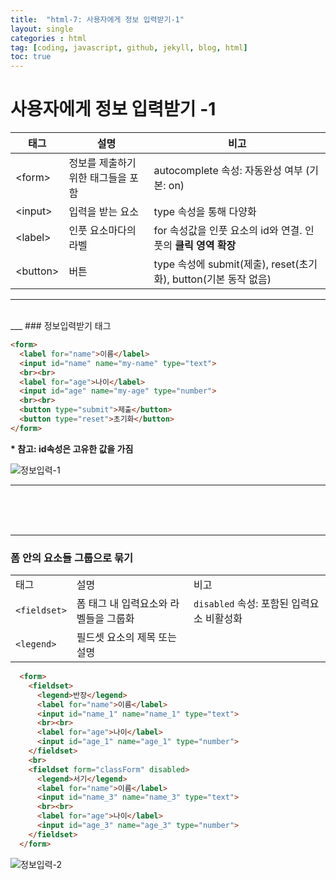 ```yaml
---
title:  "html-7: 사용자에게 정보 입력받기-1"
layout: single
categories : html
tag: [coding, javascript, github, jekyll, blog, html]
toc: true
---
```


# 사용자에게 정보 입력받기 -1



| **태그**  | **설명**                            | **비고**                                                     |
| --------- | ----------------------------------- | ------------------------------------------------------------ |
| \<form>   | 정보를  제출하기 위한 태그들을 포함 | autocomplete 속성: 자동완성 여부 (기본: on)                  |
| \<input>  | 입력을  받는 요소                   | type  속성을 통해 다양화                                     |
| \<label>  | 인풋  요소마다의 라벨               | for 속성값을 인풋 요소의 id와 연결. 인풋의 **클릭 영역 확장** |
| \<button> | 버튼                                | type  속성에 submit(제출), reset(초기화), button(기본 동작 없음) |


___
<br>
___
###  정보입력받기 태그

```html
<form>
  <label for="name">이름</label>
  <input id="name" name="my-name" type="text">
  <br><br>
  <label for="age">나이</label>
  <input id="age" name="my-age" type="number">
  <br><br>
  <button type="submit">제출</button>
  <button type="reset">초기화</button>
</form>
```

**\* 참고:  id속성은 고유한 값을 가짐**

![정보입력-1](https://user-images.githubusercontent.com/112338209/194706122-e5bf3a06-acbb-470a-9108-869e47281dbc.jpg)

___
<br><br><br>
___

### 폼 안의 요소들 그룹으로 묶기

|              |                                       |                                           |
| ------------ | ------------------------------------- | ----------------------------------------- |
| 태그         | 설명                                  | 비고                                      |
| `<fieldset>` | 폼 태그 내 입력요소와 라벨들을 그룹화 | `disabled` 속성: 포함된 입력요소 비활성화 |
| `<legend>`   | 필드셋 요소의 제목 또는 설명          |                                           |

```html
  <form>
    <fieldset>
      <legend>반장</legend>
      <label for="name">이름</label>
      <input id="name_1" name="name_1" type="text">
      <br><br>
      <label for="age">나이</label>
      <input id="age_1" name="age_1" type="number">
    </fieldset>
    <br>
    <fieldset form="classForm" disabled>
      <legend>서기</legend>
      <label for="name">이름</label>
      <input id="name_3" name="name_3" type="text">
      <br><br>
      <label for="age">나이</label>
      <input id="age_3" name="age_3" type="number">
    </fieldset>
  </form>
```

![정보입력-2](https://user-images.githubusercontent.com/112338209/194706127-e794cad2-4f98-4648-94db-b7100af1a42f.jpg)

